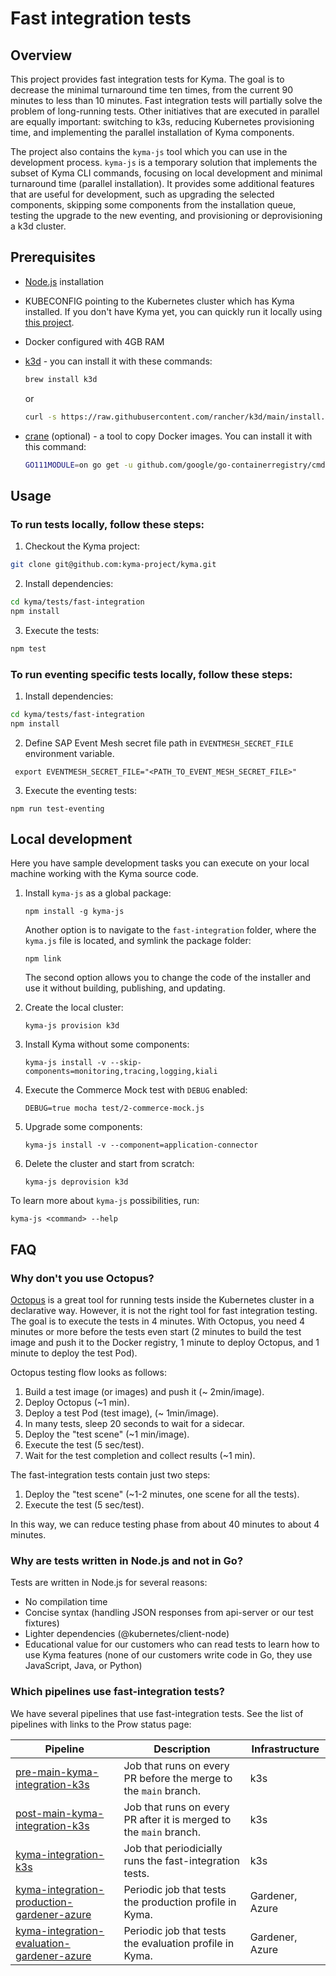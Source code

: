 # Fast integration tests

## Overview

This project provides fast integration tests for Kyma. The goal is to decrease the minimal turnaround time ten times, from the current 90 minutes to less than 10 minutes. Fast integration tests will partially solve the problem of long-running tests. Other initiatives that are executed in parallel are equally important: switching to k3s, reducing Kubernetes provisioning time, and implementing the parallel installation of Kyma components.

The project also contains the `kyma-js` tool which you can use in the development process. `kyma-js` is a temporary solution that implements the subset of Kyma CLI commands, focusing on local development and minimal turnaround time (parallel installation). It provides some additional features that are useful for development, such as upgrading the selected components, skipping some components from the installation queue, testing the upgrade to the new eventing, and provisioning or deprovisioning a k3d cluster.

## Prerequisites

- [Node.js](https://nodejs.org) installation
- KUBECONFIG pointing to the Kubernetes cluster which has Kyma installed. If you don't have Kyma yet, you can quickly run it locally using [this project](https://github.com/kyma-incubator/local-kyma).
- Docker configured with 4GB RAM
- [k3d](https://github.com/rancher/k3d) - you can install it with these commands:
    ```bash
    brew install k3d
    ```
    or
    ```bash
    curl -s https://raw.githubusercontent.com/rancher/k3d/main/install.sh | bash
    ```

- [crane](https://github.com/google/go-containerregistry/tree/master/cmd/crane) (optional) - a tool to copy Docker images. You can install it with this command:
    ```bash
    GO111MODULE=on go get -u github.com/google/go-containerregistry/cmd/crane
    ```


## Usage

### To run tests locally, follow these steps:

1. Checkout the Kyma project:
```bash
git clone git@github.com:kyma-project/kyma.git
```

2. Install dependencies:
```bash
cd kyma/tests/fast-integration
npm install
```

3. Execute the tests:
```bash
npm test
```

### To run eventing specific tests locally, follow these steps:
1. Install dependencies:
```bash
cd kyma/tests/fast-integration
npm install
```

2. Define SAP Event Mesh secret file path in `EVENTMESH_SECRET_FILE` environment variable.
```
 export EVENTMESH_SECRET_FILE="<PATH_TO_EVENT_MESH_SECRET_FILE>"
```

3. Execute the eventing tests:
```
npm run test-eventing
```

## Local development

Here you have sample development tasks you can execute on your local machine working with the Kyma source code.

1. Install `kyma-js` as a global package:
    ```
    npm install -g kyma-js
    ```
    Another option is to navigate to the `fast-integration` folder, where the `kyma.js` file is located, and symlink the package folder:
    ```
    npm link
    ```
    The second option allows you to change the code of the installer and use it without building, publishing, and updating.

2. Create the local cluster:
    ```
    kyma-js provision k3d
    ```

3. Install Kyma without some components:
    ```
    kyma-js install -v --skip-components=monitoring,tracing,logging,kiali
    ```

4. Execute the Commerce Mock test with `DEBUG` enabled:
    ```
    DEBUG=true mocha test/2-commerce-mock.js
    ```

5. Upgrade some components:
    ```
    kyma-js install -v --component=application-connector
    ```

6. Delete the cluster and start from scratch:
    ```
    kyma-js deprovision k3d
    ```

To learn more about `kyma-js` possibilities, run:
```
kyma-js <command> --help
```

## FAQ

### Why don't you use Octopus?

[Octopus](https://github.com/kyma-incubator/octopus/blob/master/README.md) is a great tool for running tests inside the Kubernetes cluster in a declarative way. However, it is not the right tool for fast integration testing. The goal is to execute the tests in 4 minutes. With Octopus, you need 4 minutes or more before the tests even start (2 minutes to build the test image and push it to the Docker registry, 1 minute to deploy Octopus, and 1 minute to deploy the test Pod).

Octopus testing flow looks as follows:
1. Build a test image (or images) and push it (~ 2min/image).
2. Deploy Octopus (~1 min).
3. Deploy a test Pod (test image), (~ 1min/image).
4. In many tests, sleep 20 seconds to wait for a sidecar.
5. Deploy the "test scene" (~1 min/image).
6. Execute the test (5 sec/test).
7. Wait for the test completion and collect results (~1 min).

The fast-integration tests contain just two steps:
1. Deploy the "test scene" (~1-2 minutes, one scene for all the tests).
2. Execute the test (5 sec/test).

In this way, we can reduce testing phase from about 40 minutes to about 4 minutes.

### Why are tests written in Node.js and not in Go?

Tests are written in Node.js for several reasons:
- No compilation time
- Concise syntax (handling JSON responses from api-server or our test fixtures)
- Lighter dependencies (@kubernetes/client-node)
- Educational value for our customers who can read tests to learn how to use Kyma features (none of our customers write code in Go, they use JavaScript, Java, or Python)

### Which pipelines use fast-integration tests?

We have several pipelines that use fast-integration tests. See the list of pipelines with links to the Prow status page:

Pipeline | Description | Infrastructure
--|--|--|
[pre-main-kyma-integration-k3s](https://status.build.kyma-project.io/?job=pre-main-kyma-integration-k3s) | Job that runs on every PR before the merge to the `main` branch. | k3s
[post-main-kyma-integration-k3s](https://status.build.kyma-project.io/?job=post-main-kyma-integration-k3s) | Job that runs on every PR after it is merged to the `main` branch. | k3s
[kyma-integration-k3s](https://status.build.kyma-project.io/?job=kyma-integration-k3s) | Job that periodicially runs the fast-integration tests. | k3s
[kyma-integration-production-gardener-azure](https://status.build.kyma-project.io/?job=kyma-integration-production-gardener-azure) | Periodic job that tests the production profile in Kyma. | Gardener, Azure
[kyma-integration-evaluation-gardener-azure](https://status.build.kyma-project.io/?job=kyma-integration-evaluation-gardener-azure) | Periodic job that tests the evaluation profile in Kyma. | Gardener, Azure
